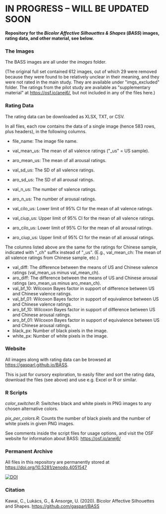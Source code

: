 # IN PROGRESS – WILL BE UPDATED SOON

**Repository for the _Bicolor Affective Silhouettes & Shapes_ (_BASS_) images, rating data, and other material, see below.**

### The Images

The BASS images are all under the _images_ folder.

(The original full set contained 612 images, out of which 29 were removed because they were found to be relatively unclear in their meaning, and they were not rated in the main study. They are available under "imgs_excluded" folder. The ratings from the pilot study are available as "supplementary material" at https://osf.io/anej6/, but not included in any of the files here.)

### Rating Data

The rating data can be downloaded as XLSX, TXT, or CSV.

In all files, each row contains the data of a single image (hence 583 rows, plus headers), in the following columns.

- file_name: The image file name.

- val_mean_us: The mean of all valence ratings ("_us" = US sample).

- aro_mean_us: The mean of all arousal ratings.

- val_sd_us: The SD of all valence ratings.

- aro_sd_us: The SD of all arousal ratings.

- val_n_us: The number of valence ratings.

- aro_n_us: The number of arousal ratings.

- val_cilo_us: Lower limit of 95% CI for the mean of all valence ratings.

- val_ciup_us: Upper limit of 95% CI for the mean of all valence ratings.

- aro_cilo_us: Lower limit of 95% CI for the mean of all arousal ratings.

- aro_ciup_us: Upper limit of 95% CI for the mean of all arousal ratings.

The columns listed above are the same for the ratings for Chinese sample, indicated with "_ch" suffix instead of "_us". (E.g., val_mean_ch:  The mean of all valence ratings from Chinese sample, etc.)

- val_diff: The difference between the means of US and Chinese valence ratings (val_mean_us minus val_mean_ch).
- aro_diff: The difference between the means of US and Chinese arousal ratings (aro_mean_us minus aro_mean_ch).
- val_bf_10: Wilcoxon Bayes factor in support of difference between US and Chinese valence ratings.
- val_bf_01: Wilcoxon Bayes factor in support of equivalence between US and Chinese valence ratings.
- aro_bf_10: Wilcoxon Bayes factor in support of difference between US and Chinese arousal ratings.
- aro_bf_01: Wilcoxon Bayes factor in support of equivalence between US and Chinese arousal ratings.
- black_px: Number of black pixels in the image.
- white_px: Number of white pixels in the image.


### Website

All images along with rating data can be browsed at https://gasparl.github.io/BASS.

This is just for cursory exploration, to easily filter and sort the rating data, download the files (see above) and use e.g. Excel or R or similar.

### R Scripts

*color_switcher.R*: Switches black and white pixels in PNG images to any chosen alternative colors. 

*pix_per_colors.R*: Counts the number of black pixels and the number of white pixels in given PNG images. 

See comments inside the script files for usage options, and visit the OSF website for information about BASS: https://osf.io/anej6/


### Permanent Archive

All files in this repository are permanently stored at https://doi.org/10.5281/zenodo.4051547

[![DOI](https://zenodo.org/badge/234654207.svg)](https://zenodo.org/badge/latestdoi/234654207)

### Citation

Kawai, C., Lukács, G., & Ansorge, U. (2020). Bicolor Affective Silhouettes and Shapes. https://github.com/gasparl/BASS